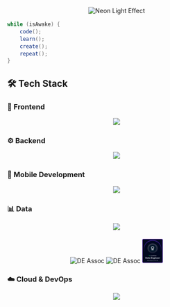 <p align="center">
  <img src="https://i.imgur.com/m1T2PmY.gif" alt="Neon Light Effect" />
</p>


```java
while (isAwake) {
    code();
    learn();
    create();
    repeat();
}
```


## 🛠 Tech Stack

### 🎨 Frontend
<p align="center">
  <img src="https://skillicons.dev/icons?i=html,css,js,react,nextjs,bootstrap,tailwind" />
</p>

### ⚙️ Backend
<p align="center">
    <img src="https://skillicons.dev/icons?i=nodejs,express,java,spring,python,flask,django,php,laravel,graphql,cs,dotnet,postman" /> 
</p>

### 📱 Mobile Development
<p align="center">
  <img src="https://skillicons.dev/icons?i=androidstudio,flutter" />
</p>

### 📊 Data
<p align="center">
    <img src="https://skillicons.dev/icons?i=postgres,mysql,mongodb&perline=6" />
    <br />
    <br />
    <img src="AI.avif" alt="DE Assoc" style="height: 3.5rem; width: 3rem;" />
    <img src="DL.avif" alt="DE Assoc" style="height: 3.5rem; width: 3rem;" />
    <img src="DE-Assoc" alt="DE Assoc" style="height: 3.5rem; width: 3rem;" />
</p>

### ☁️ Cloud & DevOps
<p align="center">
  <img src="https://skillicons.dev/icons?i=aws,azure,docker,linux,git,github,firebase,supabase" />
</p>



<!--![footer](https://capsule-render.vercel.app/api?type=waving&height=150&reversal=false&section=footer) -->
